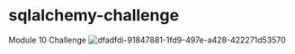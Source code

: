 # sqlalchemy-challenge
Module 10 Challenge
![dfadfdi-91847881-1fd9-497e-a428-422271d53570](https://github.com/KrissinaW/sqlalchemy-challenge/assets/162597320/9bdeb729-8247-4922-81d4-5f0e2191d612)
